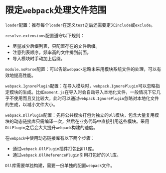 # 限定`webpack`处理文件范围

`loader`配置：推荐每个`loader`在定义`test`之后还需要定义`include`或`exclude`。

`resolve.extensions`配置遵守以下规则：

- 尽量减少后缀列表，只配置存在的文件后缀。
- 注意列表顺序，频率高的文件排到前面。
- 导入模块时手动加上后缀。

`module.noParse`配置：可以告诉`webpack`忽略未采用模块系统文件的处理，可以有效地提高性能。

`webpack.IgnorePlugin`配置：在导入模块时，`webpack.IgnorePlugin`可以忽略指定模块的生成。比如`moment.js`在导入时会自动导入本地化文件，一般情况下它几乎不使用而且又比较大，此时可以通过`webpack.IgnorePlugin`忽略对本地化文件的生成，以减小文件大小。

`webpack.DllPlugin`配置：先将公共模块打包为独立的`Dll`模块，包含大量复用模块的动态链接库只需编译一次，然后在业务代码中直接引用这些模块。采用`DLLPlugin`之后会大大提升`webpack`构建的速度。

在`webpack`中使用动态链接库有以下两个步骤：

- 通过`webpack.DllPlugin`插件打包出`Dll`库。
- 通过`webpack.DllReferencePlugin`引用打包好的`Dll`库。

`Dll`库需要单独构建，需要一份单独的配置`webpack`文件。

